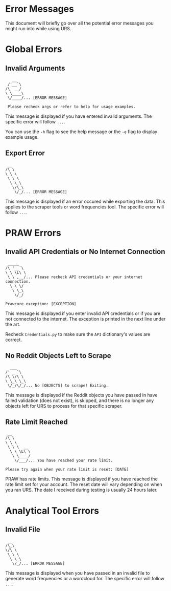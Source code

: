 # Error Messages

This document will briefly go over all the potential error messages you might run into while using URS. 

# Global Errors

## Invalid Arguments

       __   
     /'__`\ 
    /\  __/ 
    \ \____\
     \/____/... [ERROR MESSAGE]
     
     Please recheck args or refer to help for usage examples.

This message is displayed if you have entered invalid arguments. The specific error will follow `...`. 

You can use the `-h` flag to see the help message or the `-e` flag to display example usage.

## Export Error

     __     
    /\ \    
    \ \ \   
     \ \ \  
      \ \_\ 
       \/\_\
        \/_/... [ERROR MESSAGE]

This message is displayed if an error occured while exporting the data. This applies to the scraper tools or word frequencies tool. The specific error will follow `...`.

# PRAW Errors

## Invalid API Credentials or No Internet Connection

     _____   
    /\ '__`\ 
    \ \ \L\ \
     \ \ ,__/... Please recheck API credentials or your internet connection.
      \ \ \/ 
       \ \_\ 
        \/_/

    Prawcore exception: [EXCEPTION]

This message is displayed if you enter invalid API credentials or if you are not connected to the internet. The exception is printed in the next line under the art.

Recheck `Credentials.py` to make sure the `API` dictionary's values are correct.

## No Reddit Objects Left to Scrape

      ___    
    /' _ `\  
    /\ \/\ \ 
    \ \_\ \_\
     \/_/\/_/... No [OBJECTS] to scrape! Exiting.

This message is displayed if the Reddit objects you have passed in have failed validation (does not exist), is skipped, and there is no longer any objects left for URS to process for that specific scraper.

## Rate Limit Reached

     __        
    /\ \       
    \ \ \      
     \ \ \  __ 
      \ \ \L\ \
       \ \____/
        \/___/... You have reached your rate limit.

    Please try again when your rate limit is reset: [DATE]

PRAW has rate limits. This message is displayed if you have reached the rate limit set for your account. The reset date will vary depending on when you ran URS. The date I received during testing is usually 24 hours later.

# Analytical Tool Errors

## Invalid File

     __    
    /\_\   
    \/\ \  
     \ \ \ 
      \ \_\
       \/_/... [ERROR MESSAGE]

This message is displayed when you have passed in an invalid file to generate word frequencies or a wordcloud for. The specific error will follow `...`.
